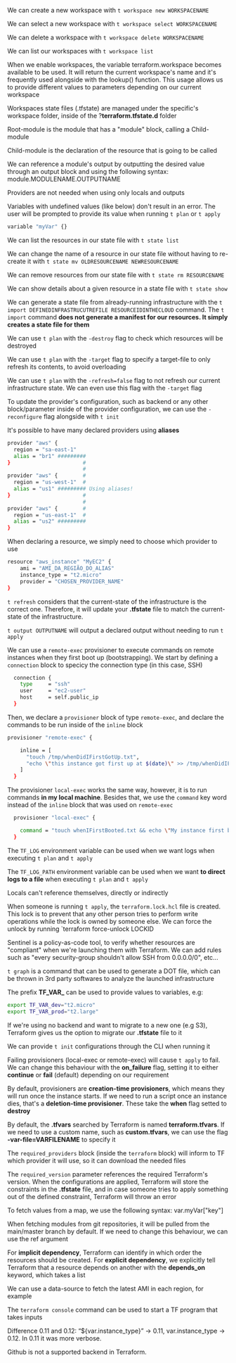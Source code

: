 We can create a new workspace with `t workspace new WORKSPACENAME`

We can select a new workspace with `t workspace select WORKSPACENAME`

We can delete a workspace with `t workspace delete WORKSPACENAME`

We can list our workspaces with `t workspace list`

When we enable workspaces, the variable terraform.workspace becomes available to be used. It will return the current workspace's name and it's frequently used alongside with the lookup() function. This usage allows us to provide different values to parameters depending on our current workspace

Workspaces state files (.tfstate) are managed under the specific's workspace folder, inside of the ?**terraform.tfstate.d** folder

Root-module is the module that has a "module" block, calling a Child-module

Child-module is the declaration of the resource that is going to be called

We can reference a module's output by outputting the desired value through an output block and using the following syntax: module.MODULENAME.OUTPUTNAME

Providers are not needed when using only locals and outputs

Variables with undefined values (like below) don't result in an error. The user will be prompted to provide its value when running `t plan` or `t apply`

```bash
variable "myVar" {}
```

We can list the resources in our state file with `t state list`

We can change the name of a resource in our state file without having to re-create it with `t state mv OLDRESOURCENAME NEWRESOURCENAME`

We can remove resources from our state file with `t state rm RESOURCENAME`

We can show details about a given resource in a state file with `t state show`

We can generate a state file from already-running infrastructure with the `t import DEFINEDINFRASTRUCUTREFILE RESOURCEIDINTHECLOUD` command. The `t import` command **does not generate a manifest for our resources. It simply creates a state file for them**

We can use `t plan` with the `-destroy` flag to check which resources will be destroyed

We can use `t plan` with the `-target` flag to specify a target-file to only refresh its contents, to avoid overloading

We can use `t plan` with the `-refresh=false` flag to not refresh our current infrastructure state. We can even use this flag with the `-target` flag

To update the provider's configuration, such as backend or any other block/parameter inside of the provider configuration, we can use the `-reconfigure` flag alongside with `t init`

It's possible to have many declared providers using **aliases**

```bash
provider "aws" {
  region = "sa-east-1"
  alias = "br1" #########
}                       #
                        #
provider "aws" {        #
  region = "us-west-1"  #
  alias = "us1" ######### Using aliases!
}                       #
                        #
provider "aws" {        #
  region = "us-east-1"  #
  alias = "us2" #########
}
```

When declaring a resource, we simply need to choose which provider to use

```bash
resource "aws_instance" "MyEC2" {
    ami = "AMI_DA_REGIÃO_DO_ALIAS"
    instance_type = "t2.micro"
    provider = "CHOSEN_PROVIDER_NAME"
}
```

`t refresh` considers that the current-state of the infrastructure is the correct one. Therefore, it will update your **.tfstate** file to match the current-state of the infrastructure.

`t output OUTPUTNAME` will output a declared output without needing to run `t apply`

We can use a `remote-exec` provisioner to execute commands on remote instances when they first boot up (bootstrapping). We start by defining a `connection` block to specicy the connection type (in this case, SSH)

```bash
  connection {
    type     = "ssh"
    user     = "ec2-user"
    host     = self.public_ip
  }
```

Then, we declare a `provisioner` block of type `remote-exec`, and declare the commands to be run inside of the `inline` block

```bash
provisioner "remote-exec" {

    inline = [
      "touch /tmp/whenDidIFirstGotUp.txt",
      "echo \"this instance got first up at $(date)\" >> /tmp/whenDidIFirstGotUp.txt"
    ]
  }
```

The provisioner `local-exec` works the same way, however, it is to run commands **in my local machine**. Besides that, we use the `command` key word instead of the `inline` block that was used on `remote-exec`

```bash
  provisioner "local-exec" {

    command = "touch whenIFirstBooted.txt && echo \"My instance first booted up on $(date)\" >> whenIFirstBooted.txt"
  }
```

The `TF_LOG` environment variable can be used when we want logs when executing `t plan` and `t apply`

The `TF_LOG_PATH` environment variable can be used when we want **to direct logs to a file** when executing `t plan` and `t apply`

Locals can't reference themselves, directly or indirectly

When someone is running `t apply`, the `terraform.lock.hcl` file is created. This lock is to prevent that any other person tries to perform write operations while the lock is owned by someone else. We can force the unlock by running `terraform force-unlock LOCKID

Sentinel is a policy-as-code tool, to verify whether resources are "compliant" when we're launching them with Terraform. We can add rules such as "every security-group shouldn't allow SSH from 0.0.0.0/0", etc...

`t graph` is a command that can be used to generate a DOT file, which can be thrown in 3rd party softwares to analyze the launched infrastructure

The prefix **TF_VAR_** can be used to provide values to variables, e.g: 

```bash
export TF_VAR_dev="t2.micro"
export TF_VAR_prod="t2.large"
```

If we're using no backend and want to migrate to a new one (e.g S3), Terraform gives us the option to migrate our **.tfstate** file to it

We can provide `t init` configurations through the CLI when running it

Failing provisioners (local-exec or remote-exec) will cause `t apply` to fail. We can change this behaviour with the **on_failure** flag, setting it to either **continue** or **fail** (default) depending on our requirement

By default, provisioners are **creation-time provisioners**, which means they will run once the instance starts. If we need to run a script once an instance dies, that's a **deletion-time provisioner**. These take the **when** flag setted to **destroy**

By default, the **.tfvars** searched by Terraform is named **terraform.tfvars**. If we need to use a custom name, such as **custom.tfvars**, we can use the flag **-var-file=VARFILENAME** to specify it

The `required_providers` block (inside the `terraform` block) will inform to TF which provider it will use, so it can download the needed files

The `required_version` parameter references the required Terraform's version. When the configurations are applied, Terraform will store the constraints in the **.tfstate** file, and in case someone tries to apply something out of the defined constraint, Terraform will throw an error

To fetch values from a map, we use the following syntax: var.myVar["key"]

When fetching modules from git repositories, it will be pulled from the main/master branch by default. If we need to change this behaviour, we can use the ref argument

For **implicit dependency**, Terraform can identify in which order the resources should be created. For **explicit dependency**, we explicitly tell Terraform that a resource depends on another with the **depends_on** keyword, which takes a list

We can use a data-source to fetch the latest AMI in each region, for example

The `terraform console` command can be used to start a TF program that takes inputs

Difference 0.11 and 0.12: “${var.instance_type}” → 0.11, var.instance_type → 0.12. In 0.11 it was more verbose.

Github is not a supported backend in Terraform.